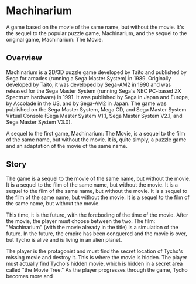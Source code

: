 # Machinarium

A game based on the movie of the same name, but without the movie. It's the sequel to the popular puzzle game, Machinarium, and the sequel to the original game, Machinarium: The Movie.

## Overview

Machinarium is a 2D/3D puzzle game developed by Taito and published by Sega for arcades (running a Sega Master System) in 1989. Originally developed by Taito, it was developed by Sega-AM2 in 1990 and was released for the Sega Master System (running Sega's NEC PC-based ZX Spectrum hardware) in 1991. It was published by Sega in Japan and Europe, by Accolade in the US, and by Sega-AM2 in Japan. The game was published on the Sega Master System, Mega CD, and Sega Master System Virtual Console (Sega Master System V1.1, Sega Master System V2.1, and Sega Master System V3.0).

A sequel to the first game, Machinarium: The Movie, is a sequel to the film of the same name, but without the movie. It is, quite simply, a puzzle game and an adaptation of the movie of the same name.

## Story

The game is a sequel to the movie of the same name, but without the movie. It is a sequel to the film of the same name, but without the movie. It is a sequel to the film of the same name, but without the movie. It is a sequel to the film of the same name, but without the movie. It is a sequel to the film of the same name, but without the movie.

This time, it is the future, with the foreboding of the time of the movie. After the movie, the player must choose between the two. The film: "Machinarium" (with the movie already in the title) is a simulation of the future. In the future, the empire has been conquered and the movie is over, but Tycho is alive and is living in an alien planet.

The player is the protagonist and must find the secret location of Tycho's missing movie and destroy it. This is where the movie is hidden. The player must actually find Tycho's hidden movie, which is hidden in a secret area called "the Movie Tree." As the player progresses through the game, Tycho becomes more and